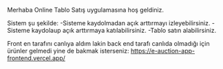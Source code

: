 Merhaba Online Tablo Satış uygulamasına hoş geldiniz.

Sistem şu şekilde:
-Sisteme kaydolmadan açık arttırmayı izleyebilirsiniz.
-Sisteme kaydolaup açık arttırmaya katılabilirsiniz.
-Tablo satın alabilirsiniz.

Front en tarafını canlıya aldım lakin back end tarafı canlıda olmadığı için ürünler gelmedi yine de bakmak isterseniz: https://e-auction-app-frontend.vercel.app/
